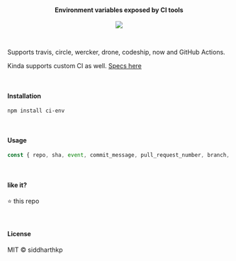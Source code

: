 <p align="center">
  <br>
  <b>Environment variables exposed by CI tools</b>
  <br><br>
  <img src="https://travis-ci.org/siddharthkp/ci-env.svg?branch=master&maxAge=3600"/>
</p>

&nbsp;

Supports travis, circle, wercker, drone, codeship, now and GitHub Actions.

Kinda supports custom CI as well. [Specs here](https://github.com/siddharthkp/ci-env/blob/master/index.js#L68-L79)

&nbsp;

#### Installation

```
npm install ci-env
```

&nbsp;

#### Usage

```js
const { repo, sha, event, commit_message, pull_request_number, branch, ci } = require('ci-env')
```

&nbsp;

#### like it?

⭐️ this repo

&nbsp;

#### License

MIT © siddharthkp
